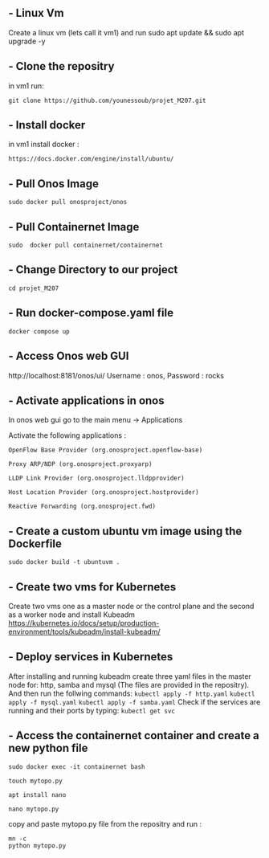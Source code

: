 ## - Linux Vm

Create a linux vm (lets call it vm1) and run 
	sudo apt update && sudo apt upgrade -y 

## - Clone the repositry
in vm1 run:

	git clone https://github.com/younessoub/projet_M207.git

## - Install docker
in vm1 install docker :

	https://docs.docker.com/engine/install/ubuntu/
	
## - Pull Onos Image 
	sudo docker pull onosproject/onos

## - Pull Containernet Image
	sudo  docker pull containernet/containernet

## - Change Directory to our project
	cd projet_M207
	    
## - Run docker-compose.yaml file
	docker compose up

## - Access Onos web GUI
http://localhost:8181/onos/ui/
Username : onos, Password : rocks

## - Activate applications in onos
	
In onos web gui go to the main menu -> Applications
	
Activate the following applications : 

	OpenFlow Base Provider (org.onosproject.openflow-base)  

	Proxy ARP/NDP (org.onosproject.proxyarp)

	LLDP Link Provider (org.onosproject.lldpprovider)

	Host Location Provider (org.onosproject.hostprovider)

	Reactive Forwarding (org.onosproject.fwd)


## - Create a custom ubuntu vm image using the Dockerfile
	sudo docker build -t ubuntuvm .

## - Create two vms for Kubernetes
Create two vms one as a master node or the control plane and the second as a worker node and install Kubeadm
	https://kubernetes.io/docs/setup/production-environment/tools/kubeadm/install-kubeadm/

## - Deploy services in Kubernetes
After installing and running kubeadm create three yaml files in the master node for: http, samba and mysql (The files are provided in the repositry). And then run the follwing commands:
	`kubectl apply -f http.yaml`
 	`kubectl apply -f mysql.yaml`
  	`kubectl apply -f samba.yaml`
Check if the services are running and their ports by typing:
	`kubectl get svc`

## - Access the containernet container and create a new python file
	sudo docker exec -it containernet bash
	
	touch mytopo.py
	
	apt install nano
	
	nano mytopo.py

copy and paste mytopo.py file from the repositry and run :
	
	mn -c
	python mytopo.py	
